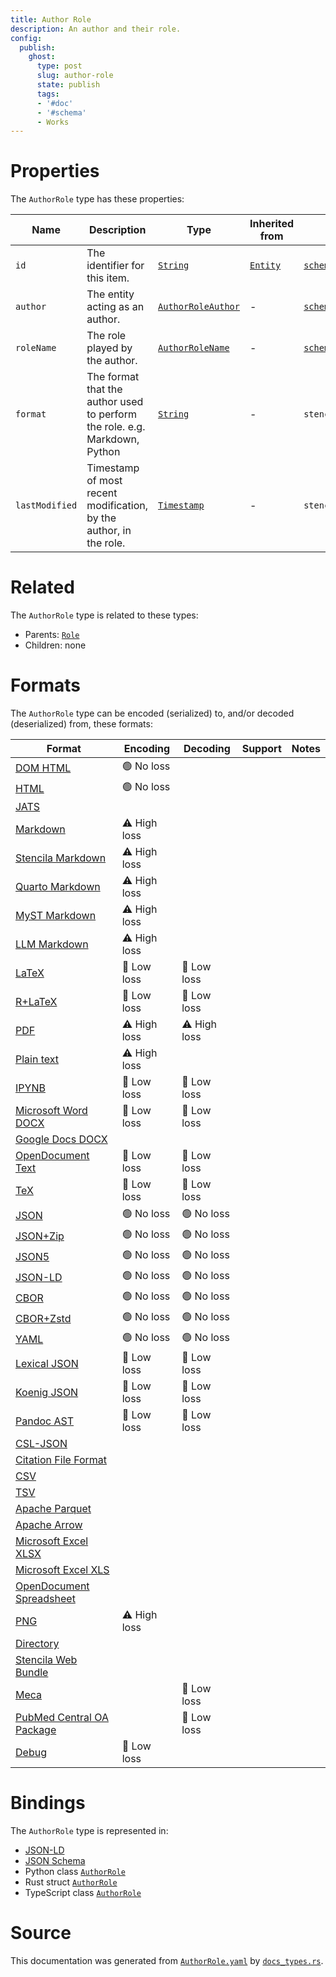 ```yaml
---
title: Author Role
description: An author and their role.
config:
  publish:
    ghost:
      type: post
      slug: author-role
      state: publish
      tags:
      - '#doc'
      - '#schema'
      - Works
---
```


# Properties

The `AuthorRole` type has these properties:

| Name           | Description                                                                | Type                                                                                     | Inherited from                                                     | `JSON-LD @id`                                    | Aliases                          |
| -------------- | -------------------------------------------------------------------------- | ---------------------------------------------------------------------------------------- | ------------------------------------------------------------------ | ------------------------------------------------ | -------------------------------- |
| `id`           | The identifier for this item.                                              | [`String`](https://stencila.ghost.io/docs/reference/schema/string)                       | [`Entity`](https://stencila.ghost.io/docs/reference/schema/entity) | [`schema:id`](https://schema.org/id)             | -                                |
| `author`       | The entity acting as an author.                                            | [`AuthorRoleAuthor`](https://stencila.ghost.io/docs/reference/schema/author-role-author) | -                                                                  | [`schema:author`](https://schema.org/author)     | -                                |
| `roleName`     | The role played by the author.                                             | [`AuthorRoleName`](https://stencila.ghost.io/docs/reference/schema/author-role-name)     | -                                                                  | [`schema:roleName`](https://schema.org/roleName) | `role-name`, `role_name`         |
| `format`       | The format that the author used to perform the role. e.g. Markdown, Python | [`String`](https://stencila.ghost.io/docs/reference/schema/string)                       | -                                                                  | `stencila:format`                                | -                                |
| `lastModified` | Timestamp of most recent modification, by the author, in the role.         | [`Timestamp`](https://stencila.ghost.io/docs/reference/schema/timestamp)                 | -                                                                  | `stencila:lastModified`                          | `last-modified`, `last_modified` |

# Related

The `AuthorRole` type is related to these types:

- Parents: [`Role`](https://stencila.ghost.io/docs/reference/schema/role)
- Children: none

# Formats

The `AuthorRole` type can be encoded (serialized) to, and/or decoded (deserialized) from, these formats:

| Format                                                                              | Encoding     | Decoding     | Support | Notes |
| ----------------------------------------------------------------------------------- | ------------ | ------------ | ------- | ----- |
| [DOM HTML](https://stencila.ghost.io/docs/reference/formats/dom.html)               | 🟢 No loss    |              |         |
| [HTML](https://stencila.ghost.io/docs/reference/formats/html)                       | 🟢 No loss    |              |         |
| [JATS](https://stencila.ghost.io/docs/reference/formats/jats)                       |              |              |         |
| [Markdown](https://stencila.ghost.io/docs/reference/formats/md)                     | ⚠️ High loss |              |         |
| [Stencila Markdown](https://stencila.ghost.io/docs/reference/formats/smd)           | ⚠️ High loss |              |         |
| [Quarto Markdown](https://stencila.ghost.io/docs/reference/formats/qmd)             | ⚠️ High loss |              |         |
| [MyST Markdown](https://stencila.ghost.io/docs/reference/formats/myst)              | ⚠️ High loss |              |         |
| [LLM Markdown](https://stencila.ghost.io/docs/reference/formats/llmd)               | ⚠️ High loss |              |         |
| [LaTeX](https://stencila.ghost.io/docs/reference/formats/latex)                     | 🔷 Low loss   | 🔷 Low loss   |         |
| [R+LaTeX](https://stencila.ghost.io/docs/reference/formats/rnw)                     | 🔷 Low loss   | 🔷 Low loss   |         |
| [PDF](https://stencila.ghost.io/docs/reference/formats/pdf)                         | ⚠️ High loss | ⚠️ High loss |         |
| [Plain text](https://stencila.ghost.io/docs/reference/formats/text)                 | ⚠️ High loss |              |         |
| [IPYNB](https://stencila.ghost.io/docs/reference/formats/ipynb)                     | 🔷 Low loss   | 🔷 Low loss   |         |
| [Microsoft Word DOCX](https://stencila.ghost.io/docs/reference/formats/docx)        | 🔷 Low loss   | 🔷 Low loss   |         |
| [Google Docs DOCX](https://stencila.ghost.io/docs/reference/formats/gdocx)          |              |              |         |
| [OpenDocument Text](https://stencila.ghost.io/docs/reference/formats/odt)           | 🔷 Low loss   | 🔷 Low loss   |         |
| [TeX](https://stencila.ghost.io/docs/reference/formats/tex)                         | 🔷 Low loss   | 🔷 Low loss   |         |
| [JSON](https://stencila.ghost.io/docs/reference/formats/json)                       | 🟢 No loss    | 🟢 No loss    |         |
| [JSON+Zip](https://stencila.ghost.io/docs/reference/formats/json.zip)               | 🟢 No loss    | 🟢 No loss    |         |
| [JSON5](https://stencila.ghost.io/docs/reference/formats/json5)                     | 🟢 No loss    | 🟢 No loss    |         |
| [JSON-LD](https://stencila.ghost.io/docs/reference/formats/jsonld)                  | 🟢 No loss    | 🟢 No loss    |         |
| [CBOR](https://stencila.ghost.io/docs/reference/formats/cbor)                       | 🟢 No loss    | 🟢 No loss    |         |
| [CBOR+Zstd](https://stencila.ghost.io/docs/reference/formats/cbor.zstd)             | 🟢 No loss    | 🟢 No loss    |         |
| [YAML](https://stencila.ghost.io/docs/reference/formats/yaml)                       | 🟢 No loss    | 🟢 No loss    |         |
| [Lexical JSON](https://stencila.ghost.io/docs/reference/formats/lexical)            | 🔷 Low loss   | 🔷 Low loss   |         |
| [Koenig JSON](https://stencila.ghost.io/docs/reference/formats/koenig)              | 🔷 Low loss   | 🔷 Low loss   |         |
| [Pandoc AST](https://stencila.ghost.io/docs/reference/formats/pandoc)               | 🔷 Low loss   | 🔷 Low loss   |         |
| [CSL-JSON](https://stencila.ghost.io/docs/reference/formats/csl)                    |              |              |         |
| [Citation File Format](https://stencila.ghost.io/docs/reference/formats/cff)        |              |              |         |
| [CSV](https://stencila.ghost.io/docs/reference/formats/csv)                         |              |              |         |
| [TSV](https://stencila.ghost.io/docs/reference/formats/tsv)                         |              |              |         |
| [Apache Parquet](https://stencila.ghost.io/docs/reference/formats/parquet)          |              |              |         |
| [Apache Arrow](https://stencila.ghost.io/docs/reference/formats/arrow)              |              |              |         |
| [Microsoft Excel XLSX](https://stencila.ghost.io/docs/reference/formats/xlsx)       |              |              |         |
| [Microsoft Excel XLS](https://stencila.ghost.io/docs/reference/formats/xls)         |              |              |         |
| [OpenDocument Spreadsheet](https://stencila.ghost.io/docs/reference/formats/ods)    |              |              |         |
| [PNG](https://stencila.ghost.io/docs/reference/formats/png)                         | ⚠️ High loss |              |         |
| [Directory](https://stencila.ghost.io/docs/reference/formats/directory)             |              |              |         |
| [Stencila Web Bundle](https://stencila.ghost.io/docs/reference/formats/swb)         |              |              |         |
| [Meca](https://stencila.ghost.io/docs/reference/formats/meca)                       |              | 🔷 Low loss   |         |
| [PubMed Central OA Package](https://stencila.ghost.io/docs/reference/formats/pmcoa) |              | 🔷 Low loss   |         |
| [Debug](https://stencila.ghost.io/docs/reference/formats/debug)                     | 🔷 Low loss   |              |         |

# Bindings

The `AuthorRole` type is represented in:

- [JSON-LD](https://stencila.org/AuthorRole.jsonld)
- [JSON Schema](https://stencila.org/AuthorRole.schema.json)
- Python class [`AuthorRole`](https://github.com/stencila/stencila/blob/main/python/python/stencila/types/author_role.py)
- Rust struct [`AuthorRole`](https://github.com/stencila/stencila/blob/main/rust/schema/src/types/author_role.rs)
- TypeScript class [`AuthorRole`](https://github.com/stencila/stencila/blob/main/ts/src/types/AuthorRole.ts)

# Source

This documentation was generated from [`AuthorRole.yaml`](https://github.com/stencila/stencila/blob/main/schema/AuthorRole.yaml) by [`docs_types.rs`](https://github.com/stencila/stencila/blob/main/rust/schema-gen/src/docs_types.rs).
